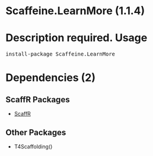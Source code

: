 ﻿Scaffeine.LearnMore (1.1.4)
======
Description required.
Usage
======
<pre>install-package Scaffeine.LearnMore</pre>
Dependencies (2)
=====

ScaffR Packages
------
* [ScaffR](https://github.com/wcpro/ScaffR/tree/master/src/ScaffR)

Other Packages
------
* T4Scaffolding()
